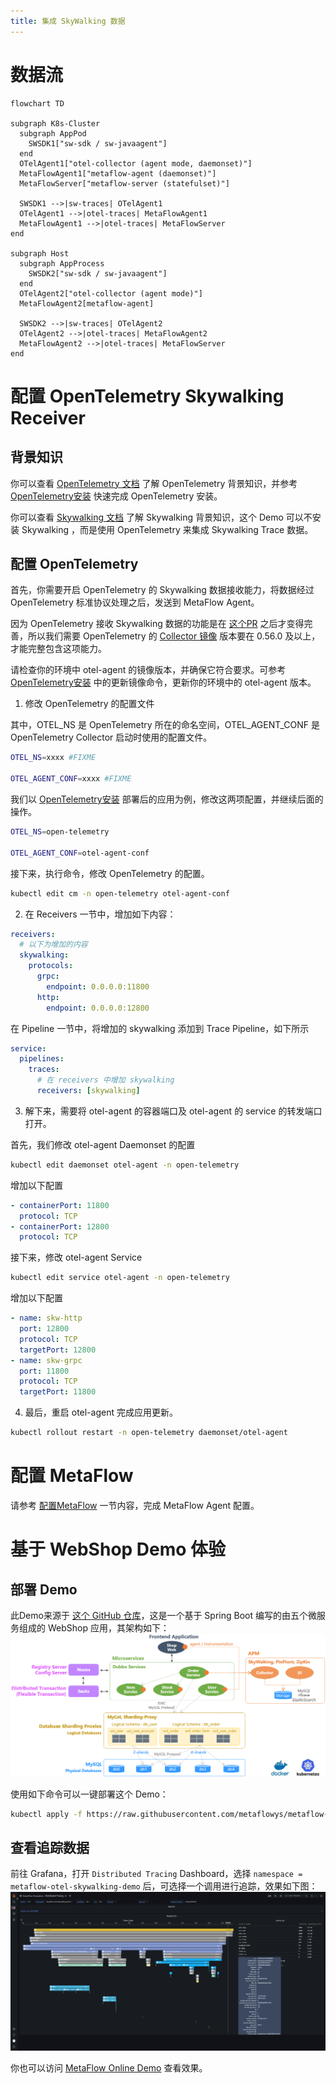 ```yaml
---
title: 集成 SkyWalking 数据
---
```


# 数据流

```mermaid
flowchart TD

subgraph K8s-Cluster
  subgraph AppPod
    SWSDK1["sw-sdk / sw-javaagent"]
  end
  OTelAgent1["otel-collector (agent mode, daemonset)"]
  MetaFlowAgent1["metaflow-agent (daemonset)"]
  MetaFlowServer["metaflow-server (statefulset)"]

  SWSDK1 -->|sw-traces| OTelAgent1
  OTelAgent1 -->|otel-traces| MetaFlowAgent1
  MetaFlowAgent1 -->|otel-traces| MetaFlowServer
end

subgraph Host
  subgraph AppProcess
    SWSDK2["sw-sdk / sw-javaagent"]
  end
  OTelAgent2["otel-collector (agent mode)"]
  MetaFlowAgent2[metaflow-agent]

  SWSDK2 -->|sw-traces| OTelAgent2
  OTelAgent2 -->|otel-traces| MetaFlowAgent2
  MetaFlowAgent2 -->|otel-traces| MetaFlowServer
end
```

# 配置 OpenTelemetry Skywalking Receiver

## 背景知识

你可以查看 [OpenTelemetry 文档](https://opentelemetry.io/docs/) 了解 OpenTelemetry 背景知识，并参考 [OpenTelemetry安装](../tracing/opentelemetry/#配置-opentelemetry) 快速完成 OpenTelemetry 安装。

你可以查看 [Skywalking 文档](https://skywalking.apache.org/docs/) 了解 Skywalking 背景知识，这个 Demo 可以不安装 Skywalking ，而是使用 OpenTelemetry 来集成 Skywalking Trace 数据。

## 配置 OpenTelemetry

首先，你需要开启 OpenTelemetry 的 Skywalking 数据接收能力，将数据经过 OpenTelemetry 标准协议处理之后，发送到 MetaFlow Agent。

因为 OpenTelemetry 接收 Skywalking 数据的功能是在 [这个PR](https://github.com/open-telemetry/opentelemetry-collector-contrib/pull/11562) 之后才变得完善，所以我们需要 OpenTelemetry 的 [Collector 镜像](https://hub.docker.com/r/otel/opentelemetry-collector-contrib) 版本要在 0.56.0 及以上，才能完整包含这项能力。

请检查你的环境中 otel-agent 的镜像版本，并确保它符合要求。可参考 [OpenTelemetry安装](../tracing/opentelemetry/#配置-otel-agent) 中的更新镜像命令，更新你的环境中的 otel-agent 版本。

1. 修改 OpenTelemetry 的配置文件

其中，OTEL_NS 是 OpenTelemetry 所在的命名空间，OTEL_AGENT_CONF 是 OpenTelemetry Collector 启动时使用的配置文件。

```bash
OTEL_NS=xxxx #FIXME

OTEL_AGENT_CONF=xxxx #FIXME
```

我们以 [OpenTelemetry安装](../tracing/opentelemetry/#配置-opentelemetry) 部署后的应用为例，修改这两项配置，并继续后面的操作。

```bash
OTEL_NS=open-telemetry

OTEL_AGENT_CONF=otel-agent-conf
```

接下来，执行命令，修改 OpenTelemetry 的配置。

```bash
kubectl edit cm -n open-telemetry otel-agent-conf
```

2. 在 Receivers 一节中，增加如下内容：

```yaml
receivers:
  # 以下为增加的内容
  skywalking:
    protocols:
      grpc:
        endpoint: 0.0.0.0:11800
      http:
        endpoint: 0.0.0.0:12800
```

在 Pipeline 一节中，将增加的 skywalking 添加到 Trace Pipeline，如下所示

```yaml
service:
  pipelines:
    traces:
      # 在 receivers 中增加 skywalking
      receivers: [skywalking]
```

3. 解下来，需要将 otel-agent 的容器端口及 otel-agent 的 service 的转发端口打开。

首先，我们修改 otel-agent Daemonset 的配置
```bash
kubectl edit daemonset otel-agent -n open-telemetry 
```

增加以下配置
```yaml
- containerPort: 11800
  protocol: TCP
- containerPort: 12800
  protocol: TCP
```

接下来，修改 otel-agent Service
```bash
kubectl edit service otel-agent -n open-telemetry 
```

增加以下配置
```yaml
- name: skw-http
  port: 12800
  protocol: TCP
  targetPort: 12800
- name: skw-grpc
  port: 11800
  protocol: TCP
  targetPort: 11800
```

4. 最后，重启 otel-agent 完成应用更新。

```bash
kubectl rollout restart -n open-telemetry daemonset/otel-agent
```

# 配置 MetaFlow

请参考 [配置MetaFlow](../tracing/opentelemetry/#配置-metaflow) 一节内容，完成 MetaFlow Agent 配置。

# 基于 WebShop Demo 体验

## 部署 Demo

此Demo来源于 [这个 GitHub 仓库](https://github.com/liuzhibin-cn/my-demo)，这是一个基于 Spring Boot 编写的由五个微服务组成的 WebShop 应用，其架构如下：
![Sping Boot Demo Architecture](./imgs/spring-boot-webshop-arch.png)

使用如下命令可以一键部署这个 Demo：
```bash
kubectl apply -f https://raw.githubusercontent.com/metaflowys/metaflow-demo/main/metaflow-otel-skywalking-demo/metaflow-otel-skywalking-demo.yaml
```

## 查看追踪数据

前往 Grafana，打开 `Distributed Tracing` Dashboard，选择 `namespace = metaflow-otel-skywalking-demo` 后，可选择一个调用进行追踪，效果如下图：
![OTel SkyWalking Demo](./imgs/otel-skywalking-demo.png)

你也可以访问 [MetaFlow Online Demo](https://demo.metaflow.yunshan.net/d/a3x57qenk/distributed-tracing?orgId=1&var-cluster=All&var-namespace=15&var-workload=All&var-vm=All&var-trace_id=*&var-span_id=*&var-request_resource=*&from=now-5m&to=now&from=metaflow-doc) 查看效果。
